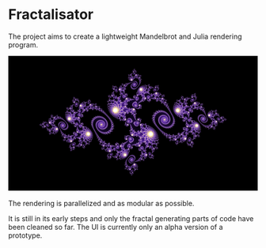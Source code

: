 # Fractalisator

The project aims to create a lightweight Mandelbrot and Julia rendering program.

![julia example](example.PNG)

The rendering is parallelized and as modular as possible.

It is still in its early steps and only the fractal generating parts of code have been cleaned so far. The UI is currently only an alpha version of a prototype.
